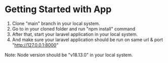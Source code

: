 # Getting Started with App

1) Clone "main" branch in your local system.
2) Go to in your cloned folder and run "npm install" command
3) After that, start your laravel application in your local system.
4) And make sure your laravel application should be run on same url & port "http://127.0.0.1:8000"

Note: Node version should be "v18.13.0" in your local system.